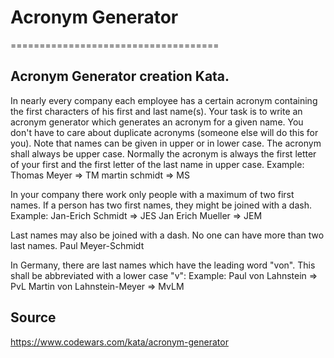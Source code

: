 # Acronym Generator
====================================

## Acronym Generator creation Kata.

In nearly every company each employee has a certain acronym containing the first characters of his first and last name(s).
Your task is to write an acronym generator which generates an acronym for a given name.
You don't have to care about duplicate acronyms (someone else will do this for you).
Note that names can be given in upper or in lower case.
The acronym shall always be upper case.
Normally the acronym is always the first letter of your first and the first letter of the last name in upper case.
Example:
Thomas Meyer => TM
martin schmidt => MS

In your company there work only people with a maximum of two first names.
If a person has two first names, they might be joined with a dash.
Example:
Jan-Erich Schmidt => JES Jan Erich Mueller => JEM

Last names may also be joined with a dash. No one can have more than two last names.
Paul Meyer-Schmidt

In Germany, there are last names which have the leading word "von".
This shall be abbreviated with a lower case "v":
Example:
Paul von Lahnstein => PvL
Martin von Lahnstein-Meyer => MvLM

## Source
https://www.codewars.com/kata/acronym-generator